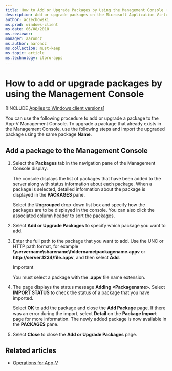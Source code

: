 ```yaml
---
title: How to Add or Upgrade Packages by Using the Management Console (Windows 10/11)
description: Add or upgrade packages on the Microsoft Application Virtualization (App-V) server by using the Management Console.
author: aczechowski
ms.prod: windows-client
ms.date: 06/08/2018
ms.reviewer: 
manager: aaroncz
ms.author: aaroncz
ms.collection: must-keep
ms.topic: article
ms.technology: itpro-apps
---
```

# How to add or upgrade packages by using the Management Console

[!INCLUDE [Applies to Windows client versions](../includes/applies-to-windows-client-versions.md)]

You can use the following procedure to add or upgrade a package to the App-V Management Console. To upgrade a package that already exists in the Management Console, use the following steps and import the upgraded package using the same package **Name**.

## Add a package to the Management Console

1. Select the **Packages** tab in the navigation pane of the Management Console display.

    The console displays the list of packages that have been added to the server along with status information about each package. When a package is selected, detailed information about the package is displayed in the **PACKAGES** pane.

    Select the **Ungrouped** drop-down list box and specify how the packages are to be displayed in the console. You can also click the associated column header to sort the packages.

2. Select **Add or Upgrade Packages** to specify which package you want to add.

3. Enter the full path to the package that you want to add. Use the UNC or HTTP path format, for example **\\\\servername\\sharename\\foldername\\packagename.appv** or **http<span></span>://server.1234/file.appv**, and then select **Add**.

    >[!IMPORTANT]
    >You must select a package with the **.appv** file name extension.

4. The page displays the status message **Adding &lt;Packagename&gt;**. Select **IMPORT STATUS** to check the status of a package that you have imported.

    Select **OK** to add the package and close the **Add Package** page. If there was an error during the import, select **Detail** on the **Package Import** page for more information. The newly added package is now available in the **PACKAGES** pane.

5. Select **Close** to close the **Add or Upgrade Packages** page.





## Related articles

* [Operations for App-V](appv-operations.md)
